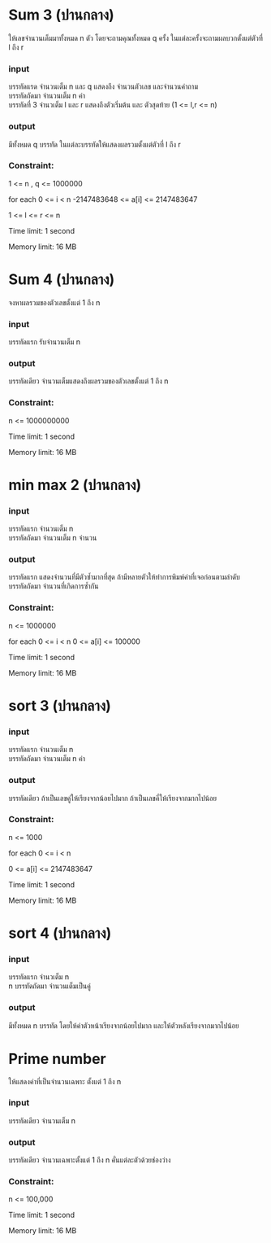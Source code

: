

# Sum 3 (ปานกลาง)
ให้เลขจำนวนเต็มมาทั้งหมด n ตัว โดยจะถามคุณทั้งหมด q ครั้ง ในแต่ละครั้งจะถามผลบวกตั้งแต่ตัวที่ l ถึง r 
### input
บรรทัดแรด จำนวนเต็ม n และ q แสดงถึง จำนวนตัวเลข และจำนวนคำถาม \
บรรทัดถัดมา จำนวนเต็ม n ค่า \
บรรทัดที่ 3 จำนวเต็ม l และ r แสดงถึงตัวเริ่มต้น และ ตัวสุดท้าย (1 <= l,r <= n)
### output
มีทั้งหมด q บรรทัด ในแต่ละบรรทัดให้แสดงผลรวมตั้งแต่ตัวที่ l ถึง r

### Constraint:

1 <= n , q <= 1000000


for each 0 <= i < n
-2147483648 <= a[i] <= 2147483647

1 <= l <= r <= n



 
Time limit: 1 second

Memory limit: 16 MB


# Sum 4 (ปานกลาง)
จงหาผลรวมของตัวเลขตั้งแต่ 1 ถึง n
### input
บรรทัดแรก  รับจำนวนเต็ม n
### output
บรรทัดเดียว  จำนวนเต็มแสดงถึงผลรวมของตัวเลขตั้งแต่ 1 ถึง n


### Constraint:

n <= 1000000000

 
Time limit: 1 second

Memory limit: 16 MB


# min max 2 (ปานกลาง) 
### input
บรรทัดแรก จำนวนเต็ม n \
บรรทัดถัดมา จำนวนเต็ม n จำนวน
### output
บรรทัดแรก แสดงจำนวนที่มีตัวซํ้ามากที่สุด ถ้ามีหลายตัวให้ทำการพิมพ์ค่าที่เจอก่อนตามลำดับ \
บรรทัดถัดมา จำนวนที่เกิดการซํ้ากัน

### Constraint:

n <= 1000000

for each 0 <= i < n
0 <= a[i] <= 100000


Time limit: 1 second

Memory limit: 16 MB


# sort 3 (ปานกลาง)
### input
บรรทัดแรก จำนวนเต็ม n \
บรรทัดถัดมา จำนวนเต็ม n ค่า
### output
บรรทัดเดียว ถ้าเป็นเลขคู่ให้เรียงจากน้อยไปมาก ถ้าเป็นเลขคี่ให้เรียงจากมากไปน้อย

### Constraint:

n <= 1000

for each 0 <= i < n

0 <= a[i] <= 2147483647

Time limit: 1 second

Memory limit: 16 MB


# sort 4 (ปานกลาง)
### input
บรรทัดแรก จำนวเต็ม n \
n บรรทัดถัดมา จำนวนเต็มเป็นคู่
### output
มีทั้งหมด n บรรทัด โดยให้ค่าตัวหน้าเรียงจากน้อยไปมาก และให้ตัวหลังเรียงจากมากไปน้อย


# Prime number
ให้แสดงค่าที่เป็นจำนวนเฉพาะ ตั้งแต่ 1 ถึง n
### input
บรรทัดเดียว จำนวนเต็ม n
### output
บรรทัดเดียว จำนวนเฉพาะตั้งแต่ 1 ถึง n คั่นแต่ละตัวด้วยช่องว่าง

### Constraint:

n <= 100,000

Time limit: 1 second

Memory limit: 16 MB





















